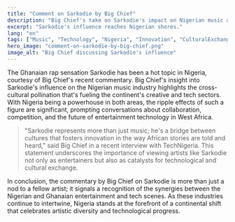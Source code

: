 ```yaml
---
title: "Comment on Sarkodie by Big Chief"
description: "Big Chief's take on Sarkodie's impact on Nigerian music and tech scenes."
excerpt: "Sarkodie's influence reaches Nigerian shores."
lang: "en"
tags: ["Music", "Technology", "Nigeria", "Innovation", "CulturalExchange"]
hero_image: "comment-on-sarkodie-by-big-chief.png"
image_alt: "Big Chief discussing Sarkodie's influence"
---
```


The Ghanaian rap sensation Sarkodie has been a hot topic in Nigeria, courtesy of Big Chief's recent commentary. Big Chief's insight into Sarkodie's influence on the Nigerian music industry highlights the cross-cultural pollination that's fueling the continent's creative and tech sectors. With Nigeria being a powerhouse in both areas, the ripple effects of such a figure are significant, prompting conversations about collaboration, competition, and the future of entertainment technology in West Africa.

> "Sarkodie represents more than just music; he's a bridge between cultures that fosters innovation in the way African stories are told and heard," said Big Chief in a recent interview with TechNigeria.
This statement underscores the importance of viewing artists like Sarkodie not only as entertainers but also as catalysts for technological and cultural exchange.

In conclusion, the commentary by Big Chief on Sarkodie is more than just a nod to a fellow artist; it signals a recognition of the synergies between the Nigerian and Ghanaian entertainment and tech scenes. As these industries continue to intertwine, Nigeria stands at the forefront of a continental shift that celebrates artistic diversity and technological progress.